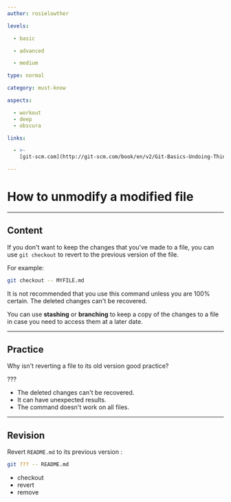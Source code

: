 ```yaml
---
author: rosielowther

levels:

  - basic

  - advanced

  - medium

type: normal

category: must-know

aspects:

  - workout
  - deep
  - obscura

links:

  - >-
    [git-scm.com](http://git-scm.com/book/en/v2/Git-Basics-Undoing-Things){website}

---
```

# How to unmodify a modified file

---
## Content

If you don't want to keep the changes that you've made to a file, you can use `git checkout` to revert to the previous version of the file.

For example:
```bash
git checkout -- MYFILE.md
```
It is not recommended that you use this command unless you are 100% certain. The deleted changes can't be recovered.

You can use **stashing** or **branching** to keep a copy of the changes to a file in case you need to access them at a later date.

---
## Practice

Why isn't reverting a file to its old version good practice?

???
* The deleted changes can't be recovered.
* It can have unexpected results.
* The command doesn't work on all files.

---
## Revision

Revert `README.md` to its previous version :
```bash
git ??? -- README.md
```
* checkout
* revert
* remove
 
 
 
